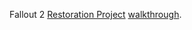 Fallout 2 [Restoration Project](https://github.com/BGforgeNet/Fallout2_Restoration_Project) [walkthrough](http://f2rp.bgforge.net/).
